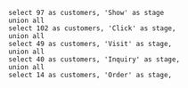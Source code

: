 ```funnel_data
select 97 as customers, 'Show' as stage
union all
select 102 as customers, 'Click' as stage,
union all
select 49 as customers, 'Visit' as stage,
union all
select 40 as customers, 'Inquiry' as stage,
union all
select 14 as customers, 'Order' as stage,
```

<FunnelChart 
    data={funnel_data} 
    nameCol=stage 
    valueCol=customers 
    title="Funnel Chart" 
    subtitle="Simple Funnel Chart" 
/>

<FunnelChart 
    data={funnel_data} 
    nameCol=stage 
    valueCol=customers 
    title="No subtitle" 
/>

<FunnelChart 
    data={funnel_data} 
    nameCol=stage 
    valueCol=customers 
    subtitle="Only subtitle" 
/>

<FunnelChart 
    data={funnel_data} 
    nameCol=stage 
    valueCol=customers 
/>

<FunnelChart 
    data={funnel_data} 
    nameCol=stage 
    valueCol=customers
    legend=false
/>

<FunnelChart 
    data={funnel_data} 
    nameCol=stage 
    valueCol=customers 
    title="Funnel Chart" 
    subtitle="Descending" 
    funnelSort="Descending"
/>

<FunnelChart 
    data={funnel_data} 
    nameCol=stage 
    valueCol=customers 
    title="Funnel Chart" 
    subtitle="Ascending" 
    outlineColor="white" 
    funnelSort="ascending"
/>

<FunnelChart 
    data={funnel_data} 
    nameCol=stage 
    valueCol=customers 
    title="Funnel Chart" 
    subtitle="Right Aligned" 
    outlineColor="white" 
    funnelAlign="right"
/>

<FunnelChart 
    data={funnel_data} 
    nameCol=stage 
    valueCol=customers 
    title="Funnel Chart" 
    subtitle="Left Aligned" 
    outlineColor="white" 
    funnelAlign="left"
/>

<FunnelChart 
    data={funnel_data} 
    nameCol=stage 
    valueCol=customers 
    title="Funnel Chart" 
    subtitle="Funnel with Percent" 
    showPercent=true
/>
